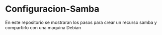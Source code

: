 # Configuracion-Samba
En este repositorio se mostraran los pasos para crear un recurso samba y compartirlo con una maquina Debian
